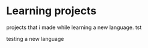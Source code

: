 # Learning projects

projects that i made while learning a new language. tst

testing a new language
